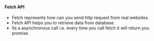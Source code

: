 #### Fetch API

- Fetch represents how can you send http request from real websites.
- Fetch API helps you to retrieve data from database.
- Its a asynchronous call i.e. every time you call fetch it will return you promise.
